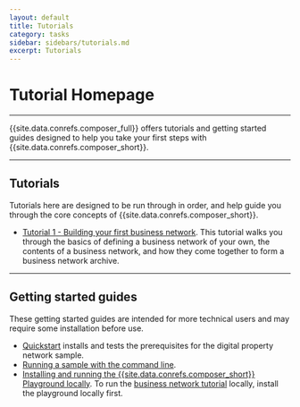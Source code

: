 ```yaml
---
layout: default
title: Tutorials
category: tasks
sidebar: sidebars/tutorials.md
excerpt: Tutorials
---
```


# Tutorial Homepage

---

{{site.data.conrefs.composer_full}} offers tutorials and getting started guides designed to help you take your first steps with {{site.data.conrefs.composer_short}}.

---

## Tutorials

Tutorials here are designed to be run through in order, and help guide you through the core concepts of {{site.data.conrefs.composer_short}}.

* [Tutorial 1 - Building your first business network](../tutorials/defining-a-business-network.html). This tutorial walks you through the basics of defining a business network of your own, the contents of a business network, and how they come together to form a business network archive.

---

## Getting started guides

These getting started guides are intended for more technical users and may require some installation before use.

* [Quickstart](../installing/quickstart.html) installs and tests the prerequisites for the digital property network sample.
* [Running a sample with the command line](../tutorials/getting-started-cmd-line.html).
* [Installing and running the {{site.data.conrefs.composer_short}} Playground locally](../tutorials/getting-started-playground.html). To run the [business network tutorial](../tutorials/defining-a-business-network.html) locally, install the playground locally first.

<!--
<ul>
{% for page in site.tutorials %}
  <li><a href="{{ page.url }}">{{ page.title }}</a><br/>{{ page.excerpt }}</div></li>
  <li><a href="{{ page.url }}">{{ page.title }}</a></li>
{% endfor %}
</ul>
-->
